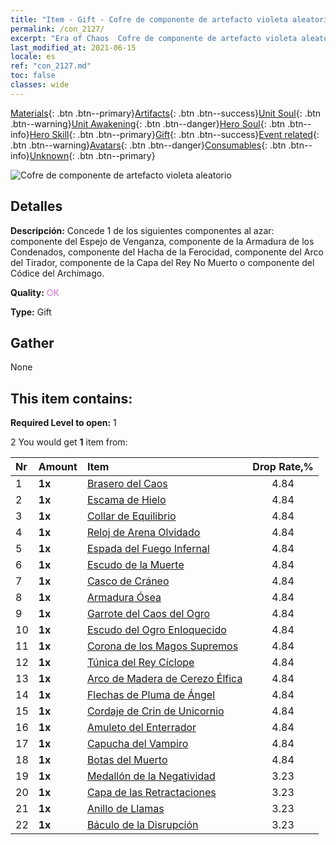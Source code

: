 ```yaml
---
title: "Item - Gift - Cofre de componente de artefacto violeta aleatorio"
permalink: /con_2127/
excerpt: "Era of Chaos  Cofre de componente de artefacto violeta aleatorio"
last_modified_at: 2021-06-15
locale: es
ref: "con_2127.md"
toc: false
classes: wide
---
```

 [Materials](/ItemsES/){: .btn .btn--primary}[Artifacts](/ItemsES/Artifacts/){: .btn .btn--success}[Unit Soul](/ItemsES/UnitSoul/){: .btn .btn--warning}[Unit Awakening](/ItemsES/UnitAwakening/){: .btn .btn--danger}[Hero Soul](/ItemsES/HeroSoul/){: .btn .btn--info}[Hero Skill](/ItemsES/HeroSkill/){: .btn .btn--primary}[Gift](/ItemsES/Gift/){: .btn .btn--success}[Event related](/ItemsES/Events/){: .btn .btn--warning}[Avatars](/ItemsES/Avatars/){: .btn .btn--danger}[Consumables](/ItemsES/Consumables/){: .btn .btn--info}[Unknown](/ItemsES/Unknown/){: .btn .btn--primary}

 ![Cofre de componente de artefacto violeta aleatorio](/images/t/i_907046.png)

## Detalles
 **Descripción:** Concede 1 de los siguientes componentes al azar: componente del Espejo de Venganza, componente de la Armadura de los Condenados, componente del Hacha de la Ferocidad, componente del Arco del Tirador, componente de la Capa del Rey No Muerto o componente del Códice del Archimago.

 **Quality:** <span style="color: #DA70D6">OK</span>

 **Type:** Gift

## Gather

  None

## This item contains:

 **Required Level to open:** 1

 2 You would get **1** item  from:

  | Nr | Amount |     Item    | Drop Rate,% |
  |:---|:-------|:------------|:---------:|
  | 1 |  **1x** | [Brasero del Caos](/ItemsES/art_140/) | 4.84 | 
  | 2 |  **1x** | [Escama de Hielo](/ItemsES/art_141/) | 4.84 | 
  | 3 |  **1x** | [Collar de Equilibrio](/ItemsES/art_142/) | 4.84 | 
  | 4 |  **1x** | [Reloj de Arena Olvidado](/ItemsES/art_143/) | 4.84 | 
  | 5 |  **1x** | [Espada del Fuego Infernal](/ItemsES/art_121/) | 4.84 | 
  | 6 |  **1x** | [Escudo de la Muerte](/ItemsES/art_122/) | 4.84 | 
  | 7 |  **1x** | [Casco de Cráneo](/ItemsES/art_123/) | 4.84 | 
  | 8 |  **1x** | [Armadura Ósea](/ItemsES/art_124/) | 4.84 | 
  | 9 |  **1x** | [Garrote del Caos del Ogro](/ItemsES/art_125/) | 4.84 | 
  | 10 |  **1x** | [Escudo del Ogro Enloquecido](/ItemsES/art_126/) | 4.84 | 
  | 11 |  **1x** | [Corona de los Magos Supremos](/ItemsES/art_127/) | 4.84 | 
  | 12 |  **1x** | [Túnica del Rey Cíclope](/ItemsES/art_128/) | 4.84 | 
  | 13 |  **1x** | [Arco de Madera de Cerezo Élfica](/ItemsES/art_103/) | 4.84 | 
  | 14 |  **1x** | [Flechas de Pluma de Ángel](/ItemsES/art_104/) | 4.84 | 
  | 15 |  **1x** | [Cordaje de Crin de Unicornio](/ItemsES/art_105/) | 4.84 | 
  | 16 |  **1x** | [Amuleto del Enterrador](/ItemsES/art_129/) | 4.84 | 
  | 17 |  **1x** | [Capucha del Vampiro](/ItemsES/art_130/) | 4.84 | 
  | 18 |  **1x** | [Botas del Muerto](/ItemsES/art_131/) | 4.84 | 
  | 19 |  **1x** | [Medallón de la Negatividad](/ItemsES/art_136/) | 3.23 | 
  | 20 |  **1x** | [Capa de las Retractaciones](/ItemsES/art_137/) | 3.23 | 
  | 21 |  **1x** | [Anillo de Llamas](/ItemsES/art_138/) | 3.23 | 
  | 22 |  **1x** | [Báculo de la Disrupción](/ItemsES/art_139/) | 3.23 | 
